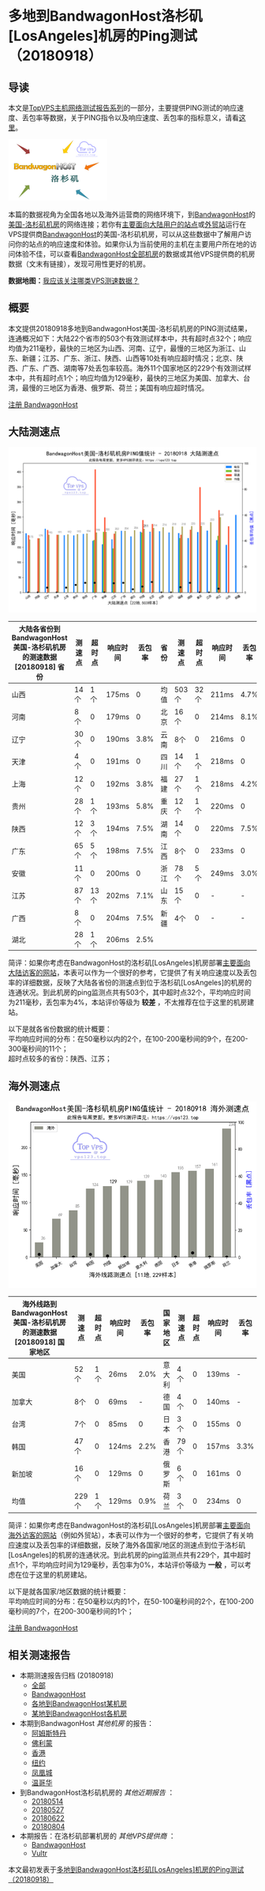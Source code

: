 #  多地到BandwagonHost洛杉矶[LosAngeles]机房的Ping测试（20180918） 

## 导读

本文是[TopVPS主机网络测试报告系列](https://vps123.top/pingtest)的一部分，主要提供PING测试的响应速度、丢包率等数据，关于PING指令以及响应速度、丢包率的指标意义，请看[这里](https://vps123.top/what-is-ping.html)。

![多地到BandwagonHost洛杉矶\[LosAngeles\]机房的Ping测试（20180918）](/images/thumbnails/to_bwg_LosAngeles.png)

本篇的数据视角为全国各地以及海外运营商的网络环境下，到[BandwagonHost](https://vps123.top/go/bwg)的[美国-洛杉矶机房](https://vps123.top/bandwagon-facilities.html#losangeles)的网络连接；若你有[主要面向大陆用户的站点](https://vps123.top/website-for-mainland-users.html)或[外贸站](https://vps123.top/website-for-internation-trade.html)运行在VPS提供商[BandwagonHost](https://vps123.top/go/bwg)的美国-洛杉矶机房，可以从这些数据中了解用户访问你的站点的响应速度和体验。如果你认为当前使用的主机在主要用户所在地的访问体验不佳，可以查看[BandwagonHost全部机房](/bandwagon/isp/china/20180918-bandwagon-isp-china.md)的数据或其他VPS提供商的机房数据（文末有链接），发现可用性更好的机房。

**数据地图：**[我应该关注哪类VPS测速数据？](https://vps123.top/find-pingtest-data-you-need.html)

## 概要

本文提供20180918多地到BandwagonHost美国-洛杉矶机房的PING测试结果，连通概况如下：大陆22个省市的503个有效测试样本中，共有超时点32个；响应均值为211毫秒，最快的三地区为山西、河南、辽宁，最慢的三地区为浙江、山东、新疆；江苏、广东、浙江、陕西、山西等10处有响应超时情况；北京、陕西、广东、广西、湖南等7处丢包率较高。海外11个国家地区的229个有效测试样本中，共有超时点1个；响应均值为129毫秒，最快的三地区为美国、加拿大、台湾，最慢的三地区为香港、俄罗斯、荷兰；美国有响应超时情况。

[注册 BandwagonHost](https://vps123.top/go/bwg/_btn1)

## 大陆测速点

![大陆各省份到VPS提供商BandwagonHost位于洛杉矶\[LosAngeles\]的机房的ping测试数据统计图，包含响应值的柱状图以及丢包率的散点图，数据日期为20180918](/images/pingtests/bwg_20180918/plot_idc_bwg_usa-losangeles_20180918_mainland.png)

大陆各省份到BandwagonHost美国-洛杉矶机房的测速数据 [20180918] 省份 | 测速点 | 超时点 | 响应时间 | 丢包率 | 省份 | 测速点 | 超时点 | 响应时间 | 丢包率  
---|---|---|---|---|---|---|---|---|---  
山西 | 14个 | 1个 | 175ms | 0 | 均值 | 503个 | 32个 | 211ms | 4.7%  
河南 | 8个 | 0 | 179ms | 0 | 北京 | 16个 | 0 | 214ms | 8.1%  
辽宁 | 30个 | 0 | 190ms | 3.8% | 云南 | 8个 | 0 | 216ms | 0  
天津 | 4个 | 0 | 191ms | 0 | 四川 | 14个 | 1个 | 218ms | 0  
上海 | 12个 | 0 | 192ms | 3.8% | 福建 | 27个 | 1个 | 218ms | 4.2%  
贵州 | 28个 | 1个 | 193ms | 5.8% | 重庆 | 12个 | 1个 | 220ms | 0  
陕西 | 12个 | 3个 | 194ms | 7.5% | 湖南 | 14个 | 0 | 220ms | 7.5%  
广东 | 65个 | 5个 | 198ms | 7.5% | 江西 | 8个 | 0 | 233ms | 0  
安徽 | 11个 | 0 | 200ms | 0 | 浙江 | 78个 | 5个 | 249ms | 3.0%  
江苏 | 87个 | 13个 | 202ms | 7.1% | 山东 | 15个 | 0 | - | -  
广西 | 8个 | 0 | 204ms | 7.5% | 新疆 | 4个 | 0 | - | -  
湖北 | 28个 | 1个 | 206ms | 2.5% |  |  |  |  |   
  
简评：如果你考虑在BandwagonHost的洛杉矶[LosAngeles]机房部署[主要面向大陆访客的网站](website-for-mainland-users.html)，本表可以作为一个很好的参考，它提供了有关响应速度以及丢包率的详细数据，反映了大陆各省份的测速点到位于洛杉矶[LosAngeles]的机房的连通状况。到此机房的ping监测点共有503个，其中超时点32个，平均响应时间为211毫秒，丢包率为4%，本站评价等级为 **较差** ，不太推荐在位于这里的机房建站。

以下是就各省份数据的统计概要：  
平均响应时间的分布：在50毫秒以内的2个，在100-200毫秒间的9个，在200-300毫秒间的11个；  
超时点较多的省份：陕西、江苏；

## 海外测速点

![海外各国家地区到VPS提供商BandwagonHost位于洛杉矶\[LosAngeles\]的机房的ping测试数据统计图，包含响应值的柱状图以及丢包率的散点图，数据日期为20180918](/images/pingtests/bwg_20180918/plot_idc_bwg_usa-losangeles_20180918_overseas.png)

海外线路到BandwagonHost美国-洛杉矶机房的测速数据 [20180918] 国家地区 | 测速点 | 超时点 | 响应时间 | 丢包率 | 国家地区 | 测速点 | 超时点 | 响应时间 | 丢包率  
---|---|---|---|---|---|---|---|---|---  
美国 | 52个 | 1个 | 26ms | 2.0% | 意大利 | 4个 | 0 | 139ms | -  
加拿大 | 8个 | 0 | 69ms | - | 德国 | 4个 | 0 | 140ms | -  
台湾 | 7个 | 0 | 85ms | 0 | 日本 | 3个 | 0 | 155ms | 0  
韩国 | 47个 | 0 | 124ms | 2.2% | 香港 | 79个 | 0 | 157ms | 3.3%  
新加坡 | 16个 | 0 | 129ms | 0 | 俄罗斯 | 6个 | 0 | 161ms | 0  
均值 | 229个 | 1个 | 129ms | 0.9% | 荷兰 | 3个 | 0 | 234ms | 0  
  
简评：如果你考虑在BandwagonHost的洛杉矶[LosAngeles]机房部署[主要面向海外访客的网站](https://vps123.top/website-for-internation-trade.html)（例如外贸站），本表可以作为一个很好的参考，它提供了有关响应速度以及丢包率的详细数据，反映了海外各国家/地区的测速点到位于洛杉矶[LosAngeles]的机房的连通状况。到此机房的ping监测点共有229个，其中超时点1个，平均响应时间为129毫秒，丢包率为0%，本站评价等级为 **一般** ，可以考虑在位于这里的机房建站。

以下是就各国家/地区数据的统计概要：  
平均响应时间的分布：在50毫秒以内的1个，在50-100毫秒间的2个，在100-200毫秒间的7个，在200-300毫秒间的1个；

[注册 BandwagonHost](https://vps123.top/go/bwg/_btn2)

## 相关测速报告

  * 本期测速报告归档 (20180918) 
    * [全部](https://vps123.top/pingtests/20180918 "本期各VPS提供商全部测速报告")
    * [BandwagonHost](https://vps123.top/pingtests/idc-bandwagon/20180918 "本期BandwagonHost的全部测速报告")
    * [各地到BandwagonHost某机房](https://vps123.top/pingtests/idc-bandwagon/isp-global/20180918 "以BandwagonHost某机房为关注对象的视角，横向比较大陆各省份、海外各国家地区")
    * [某地到BandwagonHost各机房](https://vps123.top/pingtests/idc-bandwagon/facility-all/20180918 "以大陆某省份为关注对象的视角，横向比较BandwagonHost各机房")
  * 本期到BandwagonHost _其他机房_ 的报告： 
    * [阿姆斯特丹](/bandwagon/idc/amsterdam/20180918-bandwagon-idc-amsterdam.md "多地到BandwagonHost阿姆斯特丹机房的Ping测试 20180918")
    * [佛利蒙](/bandwagon/idc/fremont/20180918-bandwagon-idc-fremont.md "多地到BandwagonHost佛利蒙机房的Ping测试 20180918")
    * [香港](/bandwagon/idc/hongkong/20180918-bandwagon-idc-hongkong.md "多地到BandwagonHost香港机房的Ping测试 20180918")
    * [纽约](/bandwagon/idc/newyork/20180918-bandwagon-idc-newyork.md "多地到BandwagonHost纽约机房的Ping测试 20180918")
    * [凤凰城](/bandwagon/idc/phoenix/20180918-bandwagon-idc-phoenix.md "多地到BandwagonHost凤凰城机房的Ping测试 20180918")
    * [温哥华](/bandwagon/idc/vancouver/20180918-bandwagon-idc-vancouver.md "多地到BandwagonHost温哥华机房的Ping测试 20180918")
  * 到BandwagonHost洛杉矶机房的 _其他近期报告_ ： 
    * [20180514](/bandwagon/idc/losangeles/20180514-bandwagon-idc-losangeles.md "多地到BandwagonHost洛杉矶机房的Ping测试 20180514")
    * [20180527](/bandwagon/idc/losangeles/20180527-bandwagon-idc-losangeles.md "多地到BandwagonHost洛杉矶机房的Ping测试 20180527")
    * [20180622](/bandwagon/idc/losangeles/20180622-bandwagon-idc-losangeles.md "多地到BandwagonHost洛杉矶机房的Ping测试 20180622")
    * [20180804](/bandwagon/idc/losangeles/20180804-bandwagon-idc-losangeles.md "多地到BandwagonHost洛杉矶机房的Ping测试 20180804")
  * 本期报告：在洛杉矶部署机房的 _其他VPS提供商_ ： 
    * [BandwagonHost](/bandwagon/idc/losangeles/20180918-bwg-idc-losangeles.md "多地到BandwagonHost洛杉矶机房的Ping测试 20180918")
    * [Vultr](/vultr/idc/losangeles/20180918-vultr-idc-losangeles.md "多地到Vultr洛杉矶机房的Ping测试 20180918")



本文最初发表于[多地到BandwagonHost洛杉矶[LosAngeles]机房的Ping测试（20180918）](https://vps123.top/pingtest/20180918-bandwagon-idc-losangeles.html)
